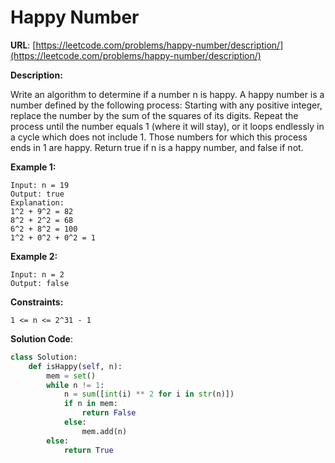 # Happy Number
**URL**: [https://leetcode.com/problems/happy-number/description/](https://leetcode.com/problems/happy-number/description/)

**Description:**

Write an algorithm to determine if a number n is happy.
A happy number is a number defined by the following process:
Starting with any positive integer, replace the number by the sum of the
squares of its digits.
Repeat the process until the number equals 1 (where it will stay), or it
loops endlessly in a cycle which does not include 1.
Those numbers for which this process ends in 1 are happy.
Return true if n is a happy number, and false if not.

 __Example 1:__
```
Input: n = 19
Output: true
Explanation:
1^2 + 9^2 = 82
8^2 + 2^2 = 68
6^2 + 8^2 = 100
1^2 + 0^2 + 0^2 = 1
```

 __Example 2:__
```
Input: n = 2
Output: false
```

 __Constraints:__
```
1 <= n <= 2^31 - 1
```

**Solution Code**:
```python
class Solution:
    def isHappy(self, n):
        mem = set()
        while n != 1:
            n = sum([int(i) ** 2 for i in str(n)])
            if n in mem:
                return False
            else:
                mem.add(n)
        else:
            return True

```
